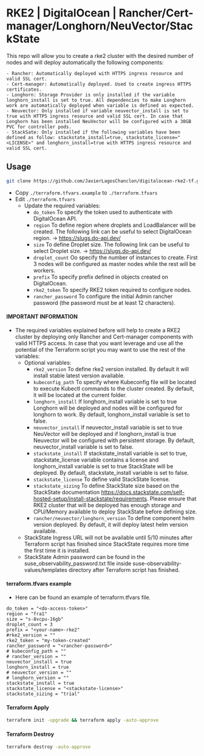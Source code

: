 # RKE2 | DigitalOcean | Rancher/Cert-manager/Longhorn/NeuVector/StackState

This repo will allow you to create a rke2 cluster with the desired number of nodes and will deploy automatically the following components:
```
- Rancher: Automatically deployed with HTTPS ingress resource and valid SSL cert.
- Cert-manager: Automatically deployed. Used to create ingress HTTPS certificates.
- Longhorn: Storage Provider is only installed if the variable longhorn_install is set to true. All dependencies to make Longhorn work are automatically deployed when variable is defined as expected.
- Neuvector: Only installed if variable neuvector_install is set to true with HTTPS ingress resource and valid SSL cert. In case that Longhorn has been installed NeuVector will be configured with a 30GB PVC for controller pods.
- StackSate: Only installed if the following variables have been defined as follow: stackstate_install=true, stackstate_license="<LICENSE>" and longhorn_install=true with HTTPS ingress resource and valid SSL cert.
```

## Usage

```bash
git clone https://github.com/JavierLagosChanclon/digitalocean-rke2-tf.git
```

- Copy `./terraform.tfvars.example` to `./terraform.tfvars`
- Edit `./terraform.tfvars`
  - Update the required variables:
    -  `do_token` To specify the token used to authenticate with DigitalOcean API.
    -  `region` To define region where droplets and LoadBalancer will be created. The following link can be useful to select DigitalOcean region. -> https://slugs.do-api.dev/
    -  `size` To define Droplet size. The following link can be useful to select Droplet size. -> https://slugs.do-api.dev/
    -  `droplet_count` Oo specify the number of instances to create. First 3 nodes will be configured as master nodes while the rest will be workers.
    -  `prefix` To specify prefix defined in objects created on DigitalOcean.
    -  `rke2_token` To specify RKE2 token required to configure nodes.
    -  `rancher_password` To configure the initial Admin rancher password (the password must be at least 12 characters).

#### IMPORTANT INFORMATION

- The required variables explained before will help to create a RKE2 cluster by deploying only Rancher and Cert-manager components with valid HTTPS access. In case that you want leverage and use all the potential of the Terraform script you may want to use the rest of the variables:
  - Optional variables:
    - `rke2_version` To define rke2 version installed. By default it will install stable latest version available.
    - `kubeconfig_path` To specify where Kubeconfig file will be located to execute Kubectl commands to the cluster created. By default, it will be located at the current folder.
    - `longhorn_install` If longhorn_install variable is set to true Longhorn will be deployed and nodes will be configured for longhorn to work. By default, longhorn_install variable is set to false.
    - `neuvector_install` If neuvector_install variable is set to true NeuVector will be deployed and if longhorn_install is true Neuvector will be configured with persistent storage. By default, neuvector_install variable is set to false.
    - `stackstate_install` If stackstate_install variable is set to true, stackstate_license variable contains a license and longhorn_install variable is set to true StackState will be deployed. By default, stackstate_install variable is set to false.
    - `stackstate_license` To define valid StackState license.
    - `stackstate_sizing` To define StackState size based on the StackState documentation https://docs.stackstate.com/self-hosted-setup/install-stackstate/requirements. Please ensure that RKE2 cluster that will be deployed has enough storage and CPU/Memory available to deploy StackState before defining size.
    - `rancher/neuvector/longhorn_version` To define component helm version deployed. By default, it will deploy latest helm version available.
  - StackState Ingress URL will not be available until 5/10 minutes after Terraform script has finished since StackState requires more time the first time it is installed.
  - StackState Admin password can be found in the suse_observability_password.txt file inside suse-observability-values/templates directory after Terraform script has finished.

#### terraform.tfvars example
- Here can be found an example of terraform.tfvars file.
```
do_token = "<do-access-token>"
region = "fra1"
size = "s-8vcpu-16gb"
droplet_count = 3
prefix = "<your-name>-rke2"
#rke2_version = ""
rke2_token = "my-token-created"
rancher_password = "<rancher-password>"
# kubeconfig_path = ""
# rancher_version = ""
neuvector_install = true
longhorn_install = true
# neuvector_version = ""
# longhorn_version = ""
stackstate_install = true
stackstate_license = "<stackstate-license>"
stackstate_sizing = "trial"
```


#### Terraform Apply

```bash
terraform init -upgrade && terraform apply -auto-approve
```

#### Terraform Destroy

```bash
terraform destroy -auto-approve
```

